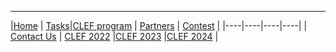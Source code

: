 -----
|[Home](https://www.joker-project.com/2025/) | [Tasks](https://www.joker-project.com/2025/tasks)|[CLEF&nbsp;program](program) | [Partners](partners) | [Contest](contest) |
|----|----|----|----|
| [Contact&nbsp;Us](contact) | [CLEF&nbsp;2022](https://www.joker-project.com/clef-2022/EN/project) |[CLEF&nbsp;2023](https://www.joker-project.com/clef-2023/) |[CLEF&nbsp;2024](https://www.joker-project.com/clef-2024/) |


